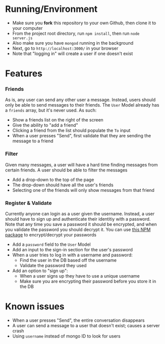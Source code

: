 # Running/Environment

- Make sure you **fork** this repository to your own Github, then clone it to your computer
- From the project root directory, run `npm install`, then run `node server.js`
- Also make sure you have `mongod` running in the background
- Next, go to `http://localhost:3000/` in your browser
- Note that "logging in" will create a user if one doesn't exist

# Features

### Friends
As is, any user can send any other user a message. Instead, users should only be able to send messages to their friends. The `User` Model already has a `friends` array, but it's never used. As such:

- Show a friends list on the right of the screen
- Give the ability to "add a friend"
- Clicking a friend from the list should populate the `To` input 
- When a user presses "Send", first validate that they are sending the message to a friend

### Filter
Given many messages, a user will have a hard time finding messages from certain friends. A user should be able to filter the messages

- Add a drop-down to the top of the page
- The drop-down should have all the user's friends
- Selecting one of the friends will only show messages from that friend

### Register & Validate
Currently anyone can login as a user given the username. Instead, a user should have to sign up and authenticate their identitiy with a password. Note that any time you save a password it should be encrypted, and when you validate the password you should decrypt it. You can use [this NPM package](https://www.npmjs.com/package/cryptr) to encrypt/decrypt your passwords

- Add a `password` field to the `User` Model
- Add an input to the sign-in section for the user's password
- When a user tries to log in with a username and password:
    - Find the user in the DB based off the username
    - Validate the password they used
- Add an option to "sign up":
    - When a user signs up they have to use a unique username
    - Make sure you are encrypting their password before you store it in the DB


# Known issues
- When a user presses "Send", the entire conversation disappears
- A user can send a message to a user that doesn't exist; causes a server crash
- Using `username` instead of mongo ID to look for users
